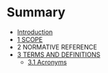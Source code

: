# Summary

* [Introduction](README.md)
* [1 SCOPE](1_scope.md)
* 2 NORMATIVE REFERENCE
* [3 TERMS AND DEFINITIONS](3_terms_and_definitions.md)
   * [3.1 Acronyms](31_acronyms.md)


